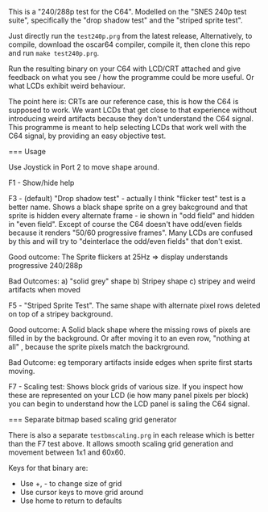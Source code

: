 This is a "240/288p test for the C64". Modelled on the "SNES
240p test suite", specifically the "drop shadow test" and the "striped
sprite test".

Just directly run the `test240p.prg` from the latest release, Alternatively, 
to compile, download the oscar64 compiler, compile it, then clone this
repo and run `make test240p.prg`.

Run the resulting binary on your C64 with LCD/CRT attached and give
feedback on what you see / how the programme could be more useful. Or
what LCDs exhibit weird behaviour.

The point here is: CRTs are our reference case, this is how the C64 is
supposed to work. We want LCDs that get close to that experience
without introducing weird artifacts because they don't understand the
C64 signal. This programme is meant to help selecting LCDs that work
well with the C64 signal, by providing an easy objective test.

=== Usage

Use Joystick in Port 2 to move shape around.

F1 - Show/hide help

F3 - (default) "Drop shadow test" - actually I think "flicker test"
test is a better name. Shows a black shape sprite on a grey bakcground
and that sprite is hidden every alternate frame - ie shown in "odd
field" and hidden in "even field". Except of course the C64 doesn't
have odd/even fields because it renders "50/60 progressive frames".
Many LCDs are confused by this and will try to "deinterlace the
odd/even fields" that don't exist.

Good outcome: The Sprite flickers at 25Hz => display understands
progressive 240/288p

Bad Outcomes: a) "solid grey" shape b) Stripey shape c) stripey and
                              weird artifacts when moved

F5 - "Striped Sprite Test". The same shape with alternate pixel rows
deleted on top of a stripey background.

Good outcome: A Solid black shape where the missing rows of pixels are
filled in by the background. Or after moving it to an even row,
"nothing at all" , because the sprite pixels match the backrground.

Bad Outcome: eg temporary artifacts inside edges when sprite first starts moving. 

F7 - Scaling test: Shows block grids of various size. If you inspect how these are 
represented on your LCD (ie how many panel pixels per block) you can begin to
understand how the LCD panel is saling the C64 signal. 

=== Separate bitmap based scaling grid generator 

There is also a separate `testbmscaling.prg` in each release which is better than 
the F7 test above. It allows smooth scaling grid generation and movement between 1x1 and 60x60. 

Keys for that binary are:
- Use +, - to change size of grid
- Use cursor keys to move grid  around
- Use home to return to defaults


